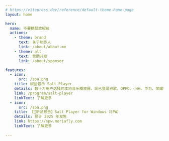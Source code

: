 ```yaml
---
# https://vitepress.dev/reference/default-theme-home-page
layout: home

hero:
  name: 不要糖醋放椒盐
  actions:
    - theme: brand
      text: 关于制作人
      link: /about/about-me
    - theme: alt
      text: 赞助开发
      link: /about/sponsor

features:
  - icon: 
      src: /spa.png
    title: 椒盐音乐 Salt Player
    details: 数十万用户选择的本地音乐播放器，现已登录谷歌、OPPO、小米、华为、荣耀等多家应用商店
    link: /program/salt-player
    linkText: 了解更多
  - icon: 
      src: /spa.png
    title: 【🎉新品预告】Salt Player for Windows（SPW）
    details: 预计 2025 年发售
    link: https://spw.moriafly.com
    linkText: 了解更多
  
---
```


